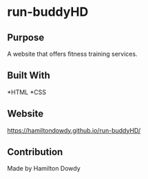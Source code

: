 # run-buddyHD

## Purpose
A website that offers fitness training services.

## Built With
*HTML
*CSS

## Website 
https://hamiltondowdy.github.io/run-buddyHD/

## Contribution
Made by Hamilton Dowdy
